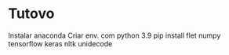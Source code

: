 ﻿# Tutovo
Instalar anaconda
Criar env. com python 3.9
pip install flet numpy tensorflow keras nltk unidecode
